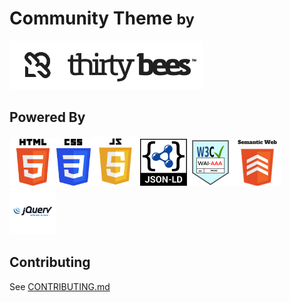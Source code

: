 # Community Theme <small> by</small>
![thirty bees logo](docs/img/thirty-bees-dark.png "thirty bees logo")

**Powered By**
----
<img src="docs/img/HTML5_Logo.png" width="75" height="75"><img src="docs/img/CSS3_logo_and_wordmark.svg.png" width="55" height="75"><img src="docs/img/Javascript-shield.png" width="79" height="79"><img src="docs/img/json-ld-logo.png" width="75" height="75"><img src="docs/img/wai-aaa.png" width="75" height="75"><img src="docs/img/semanticweb.png" width="75" height="75"><img src="docs/img/jquery.png" width="75" height="75">
## Contributing
See [CONTRIBUTING.md](CONTRIBUTING.md)
